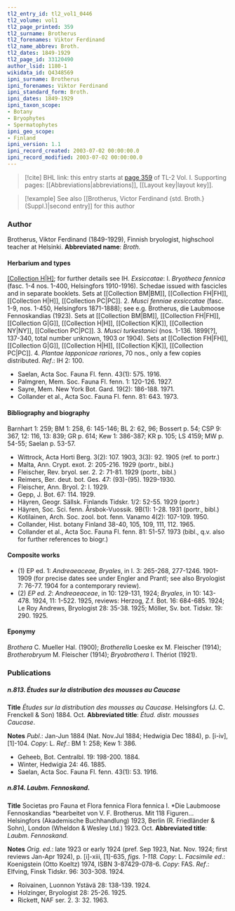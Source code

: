 ```yaml
---
tl2_entry_id: tl2_vol1_0446
tl2_volume: vol1
tl2_page_printed: 359
tl2_surname: Brotherus
tl2_forenames: Viktor Ferdinand
tl2_name_abbrev: Broth.
tl2_dates: 1849-1929
tl2_page_id: 33120490
author_lsid: 1180-1
wikidata_id: Q4348569
ipni_surname: Brotherus
ipni_forenames: Viktor Ferdinand
ipni_standard_form: Broth.
ipni_dates: 1849-1929
ipni_taxon_scope: 
- Botany
- Bryophytes
- Spermatophytes
ipni_geo_scope: 
- Finland
ipni_version: 1.1
ipni_record_created: 2003-07-02 00:00:00.0
ipni_record_modified: 2003-07-02 00:00:00.0
---
```



> [!cite] BHL link: this entry starts at [page 359](https://www.biodiversitylibrary.org/page/33120490) of TL-2 Vol. I.
> Supporting pages: [[Abbreviations|abbreviations]], [[Layout key|layout key]].

> [!example] See also [[Brotherus, Victor Ferdinand {std. Broth.} (Suppl.)|second entry]] for this author

### Author

Brotherus, Viktor Ferdinand (1849-1929), Finnish bryologist, highschool teacher at Helsinki. 
**Abbreviated name**: *Broth.*

#### Herbarium and types

[[Collection H|H]](120.000); for further details see IH.
*Exsiccatae*: I. *Bryotheca fennica* (fasc. 1-4 nos. 1-400, Helsingfors 1910-1916). Schedae issued with fascicles and in separate booklets. Sets at [[Collection BM|BM]], [[Collection FH|FH]], [[Collection H|H]], [[Collection PC|PC]].
2. *Musci fenniae exsiccatae* (fasc. 1-9, nos. 1-450, Helsingfors 1871-1888); see e.g. Brotherus, die Laubmoose Fennoskandias (1923). Sets at [[Collection BM|BM]], [[Collection FH|FH]], [[Collection G|G]], [[Collection H|H]], [[Collection K|K]], [[Collection NY|NY]], [[Collection PC|PC]].
3. *Musci turkestanici* (nos. 1-136. 1899\[?\], 137-340, total number unknown, 1903 or 1904). Sets at [[Collection FH|FH]], [[Collection G|G]], [[Collection H|H]], [[Collection K|K]], [[Collection PC|PC]].
4. *Plantae lapponicae rariores*, 70 nos., only a few copies distributed.
*Ref*.: IH 2: 100.
- Saelan, Acta Soc. Fauna Fl. fenn. 43(1): 575. 1916.
- Palmgren, Mem. Soc. Fauna Fl. fenn. 1: 120-126. 1927.
- Sayre, Mem. New York Bot. Gard. 19(2): 186-188. 1971.
- Collander et al., Acta Soc. Fauna Fl. fenn. 81: 643. 1973.

#### Bibliography and biography

Barnhart 1: 259; BM 1: 258, 6: 145-146; BL 2: 62, 96; Bossert p. 54; CSP 9: 367, 12: 116, 13: 839; GR p. 614; Kew 1: 386-387; KR p. 105; LS 4159; MW p. 54-55; Saelan p. 53-57.
- Wittrock, Acta Horti Berg. 3(2): 107. 1903, 3(3): 92. 1905 (ref. to portr.)
- Malta, Ann. Crypt. exot. 2: 205-216. 1929 (portr., bibl.)
- Fleischer, Rev. bryol. ser. 2. 2: 71-81. 1929 (portr., bibl.)
- Reimers, Ber. deut. bot. Ges. 47: (93)-(95). 1929-1930.
- Fleischer, Ann. Bryol. 2: I. 1929.
- Gepp, J. Bot. 67: 114. 1929.
- Häyren, Geogr. Sällsk. Finlands Tidskr. 1/2: 52-55. 1929 (portr.)
- Häyren, Soc. Sci. fenn. Årsbok-Vuossik. 9B(1): 1-28. 1931 (portr., bibl.)
- Kotilainen, Arch. Soc. zool. bot. fenn. Vanamo 4(2): 107-109. 1950.
- Collander, Hist. botany Finland 38-40, 105, 109, 111, 112. 1965.
- Collander et al., Acta Soc. Fauna Fl. fenn. 81: 51-57. 1973 (bibl., q.v. also for further references to biogr.)

#### Composite works

- (1) EP ed. 1: *Andreaeaceae, Bryales*, in I. 3: 265-268, 277-1246. 1901-1909 (for precise dates see under Engler and Prantl; see also Bryologist 7: 76-77. 1904 for a contemporary review).
- (2) *EP ed. 2*: *Andreaeaceae*, in 10: 129-131, 1924; *Bryales*, in 10: 143-478. 1924, 11: 1-522. 1925, reviews: Herzog, Z.f. Bot. 16: 684-685. 1924; Le Roy Andrews, Bryologist 28: 35-38. 1925; Möller, Sv. bot. Tidskr. 19: 290. 1925.

#### Eponymy

*Brothera* C. Mueller Hal. (1900); *Brotherella* Loeske ex M. Fleischer (1914); *Brotherobryum* M. Fleischer (1914); *Bryobrothera* I. Thériot (1921).

### Publications

##### n.813. Études sur la distribution des mousses au Caucase

**Title**
*Études sur la distribution des mousses au Caucase*. Helsingfors (J. C. Frenckell & Son) 1884. Oct.
**Abbreviated title**: *Étud. distr. mousses Caucase*.

**Notes**
*Publ*.: Jan-Jun 1884 (Nat. Nov.Jul 1884; Hedwigia Dec 1884), p. \[i-iv\], \[1\]-104. *Copy*: L.
*Ref*.: BM 1: 258; Kew 1: 386.
- Geheeb, Bot. Centralbl. 19: 198-200. 1884.
- Winter, Hedwigia 24: 46. 1885.
- Saelan, Acta Soc. Fauna Fl. fenn. 43(1): 53. 1916.

##### n.814. Laubm. Fennoskand.

**Title**
Societas pro Fauna et Flora fennica Flora fennica I. *Die Laubmoose Fennoskandias *bearbeitet von V. F. Brotherus. Mit 118 Figuren... Helsingfors (Akademische Buchhandlung) 1923, Berlin (R. Friedländer & Sohn), London (Wheldon & Wesley Ltd.) 1923. Oct.
**Abbreviated title**: *Laubm. Fennoskand.*

**Notes**
*Orig. ed*.: late 1923 or early 1924 (pref. Sep 1923, Nat. Nov. 1924; first reviews Jan-Apr 1924), p. \[i\]-xiii, \[1\]-635, *figs. 1-118. Copy*: L.
*Facsimile ed*.: Koenigstein (Otto Koeltz) 1974, ISBN 3-87429-078-6. *Copy*: FAS.
*Ref*.: Elfving, Finsk Tidskr. 96: 303-308. 1924.
- Roivainen, Luonnon Ystävä 28: 138-139. 1924.
- Holzinger, Bryologist 28: 25-26. 1925.
- Rickett, NAF ser. 2. 3: 32. 1963.

